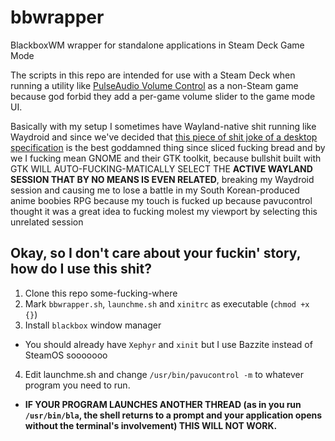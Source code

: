 # bbwrapper

BlackboxWM wrapper for standalone applications in Steam Deck Game Mode

The scripts in this repo are intended for use with a Steam Deck when running a utility like [PulseAudio Volume Control](https://freedesktop.org/software/pulseaudio/pavucontrol/) as a non-Steam game because god forbid they add a per-game volume slider to the game mode UI.

Basically with my setup I sometimes have Wayland-native shit running like Waydroid and since we've decided that [this piece of shit joke of a desktop specification](https://gist.github.com/probonopd/9feb7c20257af5dd915e3a9f2d1f2277) is the best goddamned thing since sliced fucking bread and by we I fucking mean GNOME and their GTK toolkit, because bullshit built with GTK WILL AUTO-FUCKING-MATICALLY SELECT THE **ACTIVE WAYLAND SESSION THAT BY NO MEANS IS EVEN RELATED**, breaking my Waydroid session and causing me to lose a battle in my South Korean-produced anime boobies RPG because my touch is fucked up because pavucontrol thought it was a great idea to fucking molest my viewport by selecting this unrelated session

## Okay, so I don't care about your fuckin' story, how do I use this shit?

1. Clone this repo some-fucking-where
2. Mark `bbwrapper.sh`, `launchme.sh` and `xinitrc` as executable (`chmod +x {}`)
3. Install `blackbox` window manager
  * You should already have `Xephyr` and `xinit` but I use Bazzite instead of SteamOS sooooooo
4. Edit launchme.sh and change `/usr/bin/pavucontrol -m` to whatever program you need to run.
  * **IF YOUR PROGRAM LAUNCHES ANOTHER THREAD (as in you run `/usr/bin/bla`, the shell returns to a prompt and your application opens without the terminal's involvement) THIS WILL NOT WORK.**
